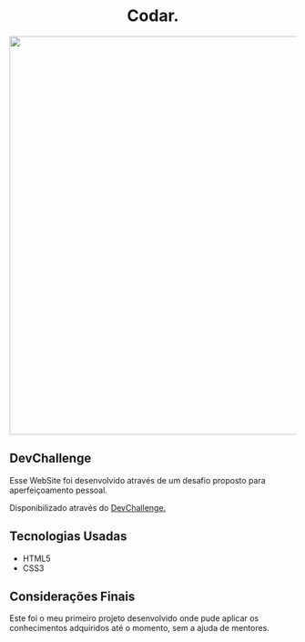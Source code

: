 <div align="center">
  <h1>Codar.</h1>
</div>

<div align="center">
  <img
    src="https://user-images.githubusercontent.com/86034727/151054968-9ef6e125-a9e8-4453-916f-688712cda533.jpg"
    width="700px"
  />
</div>

<div>
  <h2>DevChallenge</h2>
  <p>
    Esse WebSite foi desenvolvido através de um desafio proposto para
    aperfeiçoamento pessoal.
  </p>
  <p>
    Disponibilizado através do
    <a
      href="https://www.devchallenge.com.br/challenges/5ed47992adee277fae224a0b/details"
      >DevChallenge.</a
    >
  </p>
</div>

<div>
  <h2>Tecnologias Usadas</h2>
  <ul>
    <li>HTML5</li>
    <li>CSS3</li>
  </ul>
</div>

<div>
  <h2>Considerações Finais</h2>
  <p>
    Este foi o meu primeiro projeto desenvolvido onde pude aplicar os
    conhecimentos adquiridos até o momento, sem a ajuda de mentores.
  </p>
</div>

